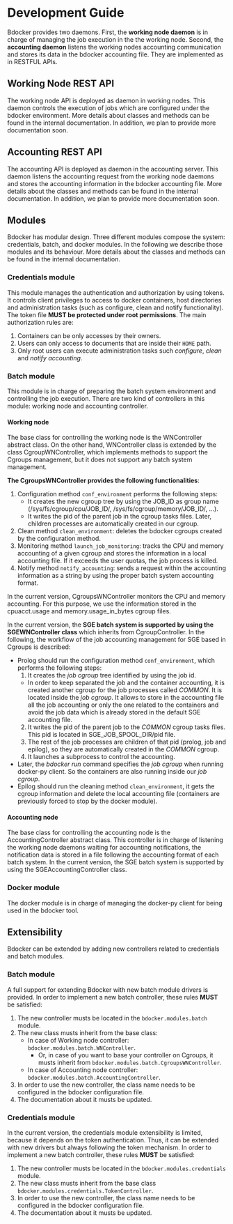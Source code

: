 # Development Guide

Bdocker provides two daemons. First, the **working node daemon** is in charge of managing the job execution in the 
the working node. Second, the **accounting daemon** listens the working nodes accounting communication and stores its data in the
bdocker accounting file. They are implemented as in RESTFUL APIs.

## Working Node REST API

The working node API is deployed as daemon in working nodes. This daemon controls the execution of jobs which are configured
under the bdocker environment. More details about classes and methods can be found in the internal documentation.
In addition, we plan to provide more documentation soon.

## Accounting REST API

The accounting API is deployed as daemon in the accounting server. This daemon listens the accounting request from the 
working node daemons and stores the accounting information in the bdocker accounting file. More details about the classes
and methods can be found in the internal documentation. In addition, we plan to provide more documentation soon.

## Modules

Bdocker has modular design. Three different modules compose the system: credentials, batch, and docker modules.
In the following we describe those modules and its behaviour. More details about the classes and methods can be found in the
internal documentation.

### Credentials module

This module manages the authentication and authorization by using tokens. It controls client privileges to access to 
docker containers, host directories and administration tasks (such as configure, clean and notify functionality).
The token file **MUST be protected under root permissions**.
The main authorization rules are:
1. Containers can be only accesses by their owners.
2. Users can only access to documents that are inside their ``HOME`` path.
3. Only root users can execute administration tasks such *configure*, *clean* and *notify accounting*. 

### Batch module

This module is in charge of preparing the batch system environment and controlling the job execution.
There are two kind of controllers in this module: working node and accounting controller.

#### Working node
The base class for controlling the working node is the WNController abstract class. On the other hand,
WNController class is extended by the class CgroupWNController, which implements methods to support the Cgroups management,
but it does not support any batch system management.

**The CgroupsWNController provides the following functionalities**:
1. Configuration method ``conf_environment`` performs the following steps:
   * It creates the new cgroup tree by using the JOB_ID as group name (/sys/fs/cgroup/cpu/JOB_ID/,  /sys/fs/cgroup/memory/JOB_ID/, ...).
   * It writes the pid of the parent job in the cgroup tasks files. Later, children processes are automatically created in our cgroup.
2. Clean method ``clean_environment``: deletes the bdocker cgroups created by the configuration method.
3. Monitoring method ``launch_job_monitoring``: tracks the CPU and memory accounting of a given cgroup and
  stores the information in a local accounting file. If it exceeds the user quotas, the job process is killed.  
4. Notify method ``notify_accounting``: sends a request within the accounting information as a string by using 
the proper batch system accounting format.

In the current version, CgroupsWNController monitors the CPU and memory accounting. For this purpose, we use the information
stored in the cpuacct.usage and memory.usage_in_bytes cgroup files.

In the current version, the **SGE batch system is supported by using the SGEWNController class** which
inherits from CgroupController.
In the following, the workflow of the job accounting management for SGE based in Cgroups is described:
* Prolog should run the configuration method ``conf_environment``, which performs the following steps:
  1. It creates the *job cgroup* tree identified by using the job id.
    * In order to keep separated the job and the container accounting, it is created another cgroup for the job processes
    called *COMMON*. It is located inside the *job cgroup*. It allows to store in the accounting file all the job accounting or only the
    one related to the containers and avoid the job data which is already stored in the default SGE accounting file.
  2. It writes the pid of the parent job to the *COMMON* cgroup tasks files. This pid is located in SGE_JOB_SPOOL_DIR/pid file.
  3. The rest of the job processes are children of that pid (prolog, job and epilog), so they are automatically created in the *COMMON* cgroup.
  4. It launches a subprocess to control the accounting.
* Later, the *bdocker run* command specifies the *job cgroup* when running docker-py client. So the containers are also
running inside our *job cgroup*.
* Epilog should run the cleaning method ``clean_environment``, it gets the cgroup information and
 delete the local accounting file (containers are previously forced to stop by the docker module).

#### Accounting node
The base class for controlling the accounting node is the AccountingController abstract class. This controller
is in charge of listening the working node daemons waiting for accounting notifications, the notification data is stored in
a file following the accounting format of each batch system.
In the current version, the SGE batch system is supported by using the SGEAccountingController class.

### Docker module
The docker module is in charge of managing the docker-py client for being used in the bdocker tool.

## Extensibility

Bdocker can be extended by adding new controllers related to credentials and batch modules. 

### Batch module

A full support for extending Bdocker with new batch module drivers is provided. In order to implement a new
batch controller, these rules **MUST** be satisfied:
1. The new controller musts be located in the ``bdocker.modules.batch`` module.
2. The new class musts inherit from the base class:
   * In case of Working node controller: ``bdocker.modules.batch.WNController``.
     * Or, in case of you want to base your controller on Cgroups, it musts inherit from ``bdocker.modules.batch.CgroupsWNController``.
   * In case of Accounting node controller: ``bdocker.modules.batch.AccountingController``.   
3. In order to use the new controller, the class name needs to be configured in the bdocker configuration file.
4. The documentation about it musts be updated.

### Credentials module

In the current version, the credentials module extensibility is limited, because it depends on the
token authentication. Thus, it can be extended with new drivers but always following the token mechanism.
In order to implement a new batch controller, these rules **MUST** be satisfied:
1. The new controller musts be located in the ``bdocker.modules.credentials`` module.
2. The new class musts inherit from the base class ``bdocker.modules.credentials.TokenController``.
3. In order to use the new controller, the class name needs to be configured in the bdocker configuration file.
4. The documentation about it musts be updated.


